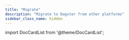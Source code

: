 ```yaml
---
title: "Migrate"
description: "Migrate to Dagster from other platforms"
sidebar_class_name: hidden
---
```


import DocCardList from '@theme/DocCardList';

<DocCardList />